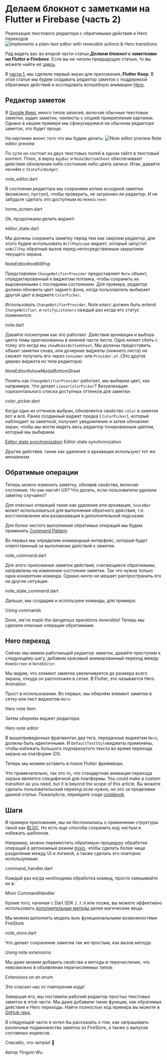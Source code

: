 # Делаем блокнот с заметками на Flutter и Firebase (часть 2)
Реализация текстового редактора с обратимыми действия и Hero переходов
![Implements a plain-text editor with reversible actions & Hero transitions](https://iswift.ru/images/1_gVY7JU07MLstpEzGwgYDFA.jpeg)

Рад видеть вас во второй части статьи ***Делаем блокнот с заметками на Flutter и Firebase***. Если вы не читали предыдущую статью, то вы можете найти её [здесь](https://iswift.ru/articles/ru/build-a-note-taking-app-with-flutter-firebase-part-1-ru).

В [части 1](https://iswift.ru/articles/ru/build-a-note-taking-app-with-flutter-firebase-part-1-ru), мы сделали первый экран для приложения, **Flutter Keep**. В этой статье мы будем создавать редактор заметок с поддержкой обратимых действий и исследовать волшебную анимацию [Hero](https://flutter.dev/docs/development/ui/animations/hero-animations). 


## Редактор заметок
В [Google Keep](https://www.google.com/keep), много типов записей, включая обычные текстовые заметки, аудио заметки, чеклисты с опцией прикрепления картинки. Однако в нашем примере мы сфокусируемся на обычном редакторе заметок, это будет проще.

На картинке анонс того что мы будем делать:
![Note editor preview](https://iswift.ru/images/1_MGIa1fUmmPk2K87fMC9DmA.jpeg)
Note editor preview

По сути он состоит из двух текстовых полей в одном тайтл в текстовый контент. Плюс, в верху ```AppBar``` и  ```ModalBottomSheet``` обеспечивают действия обновления либо состояния либо цвета записи.
Итак, давайте начнём с ```StatefulWidget```:

<script src="https://gist.github.com/xinthink/55c8d5ee739d729e4556ba78e53af4fc.js"></script>
note_editor.dart

В состоянии редактора мы сохраняем копию исходной заметки (возможно, пустую), чтобы проверить, не загрязнен ли редактор.
И не забудьте сделать это доступным из ```HomeScreen```:

<script src="https://gist.github.com/xinthink/16e0fc34f115ac91b2fad5b685a5444e.js"></script>
home_screen.dart

Ok, продолжаем делать виджет:
<script src="https://gist.github.com/xinthink/ea6cab070973d44c2c1bafebaf21b231.js"></script>
editor_state.dart


Мы должны сохранить заметку перед тем как закроем редактор, для этого будем использовать ```WillPopScope``` виджет, который запустит ```onWillPop``` обратный вызов перед непосредственным закрытием текущего экрана.

<script src="https://gist.github.com/xinthink/4031a6c058ef49055aa0640852703664.js"></script>
NoteEditor#onWillPop

Представляем ```ChangeNotifierProvider``` предоставляет ```Note``` объект, отредактированный к виджетам потомка, чтобы сохранить их выровненными с последним состоянием. Для примера, редактор должен обновить цвет заднего фона, когда пользователь выбирает другой цвет в виджете  ```ColorPicker```.

Использовать ```ChangeNotifierProvider```,  Note класс должен быть extend ```ChangeNotifier```, и ```notifyListeners``` каждый раз когда его статус поменяется:

<script src="https://gist.github.com/xinthink/273c2e989febb8d7cb6cbc649b409a44.js"></script>
note.dart

Давайте посмотрим как это работает.
Действия архивации и выбора цвета темы орагнизованны в нижней части листа.
Одно может сбить с толку  это когда мы  ```showModalBottomSheet```, Мы должны предоставить объект заметки снова, или дочерние виджеты (нижнего листа) не сможет получить его через ```Consumer``` или ```Provider.of.```(Это другое дерево виджета из тела редактора)

<script src="https://gist.github.com/xinthink/452e4fdbab98f7e7a035dd4325bc7ac7.js"></script>
NoteEditor#showModalBottomSheet

Понять как ```ChangeNotifierProvider``` работает, мы выбирем цвет, как напримере.
Что делает ```LinearColorPicker```? Визуализация горизонтального списка доступных оттенков для заметки:

<script src="https://gist.github.com/xinthink/19d042dd248f868df4bc7d576684a6e6.js"></script>
color_picker.dart


Когда один из оттенков выбран, обновляется свойство  ```color``` в заметке вот и всё.
Ранее созданный виджет предка ( ```ColorPicker```), который наблюдает за заметкой, получает уведомление и затем обновляет экран, чтобы мы могли видеть весь редактор тонированным цветом, который мы выбираем.

[Editor state synchronization](https://iswift.ru/images/1_lxF2s-WTKFumm_LjPzrwdQ.gif)
Editor state synchronization

Другие действия, такие как удаление и архивация используют тот же мехаанизм.

## Обратимые операции
Теперь можно изменить заметку, обновив свойства, включая состояние. Но как насчёт UX? Что делать, если пользователи удалили заметку случайно?

Для опасных операций таких как удаление или архивация, ```SnackBar``` может использоваться для выполнения обратного действия, т.е. восстановление или разархивация в дополнительной подсказке.


[](https://iswift.ru/images/1_jSq4WiKVETUOcmoDWipdzg.gif)

Для более чистого выполнения обратимых операций мы будем применять [Command Pattern](https://en.wikipedia.org/wiki/Command_pattern).

Во первых мы определим коммандный интерфейс, который будет ответственный за выполнение действий к заметке.

<script src="https://gist.github.com/xinthink/273367c3be45f2e06f0617a2f5325e68.js"></script>
note_command.dart

Для этого приложения заметок действия, считающиеся обратимыми, направлены на изменение состояния заметки. Так что нужна только одна конкретная команда. Однако ничто не мешает распространить его на другие ситуации.

<script src="https://gist.github.com/xinthink/bfb348de0e95da409d4622d9f0cd5c18.js"></script>
note_state_command.dart

Дальше, мы создадим и используем команды, для примера:

<script src="https://gist.github.com/xinthink/5a292f5d1048bfd8577b2c41b861f51f.js"></script>
Using commands

Done, we’ve made the dangerous operations reversible! Теперь мы сделали опасные операции обратимыми.

## Hero переход
Сейчас мы имеем работающий редактор заметок, давайте приступим к следующему шагу, добавим красивый анимированный переход между ```HomeScreen``` и ```NoteEditor```. 

[](https://iswift.ru/images/1_DsydtXamxtPWtUva2NNvag.gif)

Мы видим, что элемент заметки увеличивается до размера всего экрана, откуда он расположен в сетке. В Flutter, это называется Hero Animation.

Прост в использовании. Во первых, мы обернём элемент заметки в сетку или лист виджетом ```Hero```:


<script src="https://gist.github.com/xinthink/4c823df06de3a325ccf2d0d09fa71b7c.js"></script>
Hero note item

Затем обернём виджет редактора:
<script src="https://gist.github.com/xinthink/50837a0b043d6f884979078f067d5dfa.js"></script>
Hero note editor

В вышеприведенных фрагментах два тега, переданные виджетам ```Hero```, должны быть идентичными.
И ```DefaultTextStyle```виджеты применены, чтобы избежать большого подчеркнутого текста во время перехода экрана на платформе iOS.

Теперь мы можем оставить в покое Flutter фреймворк.

Что примечательно, так это то, что стандартная анимация перехода экрана является специфичной для платформы. You could make a custom transition as you need, but it is beyond the scope of this article. Вы можете сделать пользовательский переход если нужно, но это за пределами данной статьи. Пожалуйста, перейдите сюда [cookbook](https://flutter.dev/docs/cookbook/animation/page-route-animation).

## Шаги
В примере приложения, мы не беспокоились о применении структуры такой как [BLOC](https://bloclibrary.dev/). Но есть еще способы сохранить код чистым и избежать шаблонов.

Например, можно переместить обратимую процедуру обработки операций в автономный режим [mixin](https://dart.dev/guides/language/language-tour#adding-features-to-a-class-mixins), чтобы сделать более чище разделение между UI и логикой, а также сделать его повторно используемым.

<script src="https://gist.github.com/xinthink/55d100dbcce13b11a025701218b3caf6.js"></script>
command_handler.dart

Каждый раз когда необходима обработка команд, просто смешивайте их в:

<script src="https://gist.github.com/xinthink/50d2e408173bd08c6fe3c0d5c1dc72ba.js"></script>
Mixin CommandHandler

Кроме того, начиная с Dart SDK ```2.7.0``` или позже, вы можете эффективно использовать [дополнительные методы](https://dart.dev/guides/language/extension-methods) делая магические вещи.

Мы можем дополнить модель ```Node``` функциональными возможностями FireStore

<script src="https://gist.github.com/xinthink/e8f2a9fc6671bc6e139fa34d76aa2db7.js"></script>
note_store.dart

Что делает сохранение заметки так же простым, как вызов метода:
<script src="https://gist.github.com/xinthink/f3d3176563b11cbfc5d8c9965acfe64b.js"></script>
Using note extensions

Мы даже можем добавить свойства и методы в перечисление, что невозможно в объявлении перечисляемых типов:

<script src="https://gist.github.com/xinthink/1f98ec3bca2fe7e8af8c161ffd9ad827.js"></script>
Extensions on an enum

Это спасает нас от повторения кода!

Завершая его, мы поставили рабочий редактор простых текстовых заметок в этой части. Мы даже добавили такие функции, как обратимые действия и Hero переходы. Найти полностью код примера вы можете в [GitHub repo](https://github.com/xinthink/flutter-keep).

В следующей части я хотел бы рассказать о том, как запрашивать различные подмножества заметок из FireStore, а также о выпуске составных индексов.

Спасибо, что читали! 🙌

Автор Yingxin Wu

